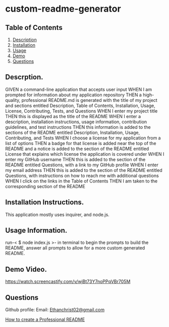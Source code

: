 # custom-readme-generator
## Table of Contents

1. [Description](https://github.com/EChrist01/custom-readme-generator?tab=readme-ov-file#descrption)
2. [Installation](https://github.com/EChrist01/custom-readme-generator/blob/main/README.md#installation-instructions)
3. [Usage](https://github.com/EChrist01/custom-readme-generator/blob/main/README.md#usage-information)
4. [Demo](https://github.com/EChrist01/custom-readme-generator/blob/main/README.md#demo-video)
5. [Questions](https://github.com/EChrist01/custom-readme-generator/blob/main/README.md#questions)

## Descrption.

GIVEN a command-line application that accepts user input
WHEN I am prompted for information about my application repository
THEN a high-quality, professional README.md is generated with the title of my project and sections entitled Description, Table of Contents, Installation, Usage, License, Contributing, Tests, and Questions
WHEN I enter my project title
THEN this is displayed as the title of the README
WHEN I enter a description, installation instructions, usage information, contribution guidelines, and test instructions
THEN this information is added to the sections of the README entitled Description, Installation, Usage, Contributing, and Tests
WHEN I choose a license for my application from a list of options
THEN a badge for that license is added near the top of the README and a notice is added to the section of the README entitled License that explains which license the application is covered under
WHEN I enter my GitHub username
THEN this is added to the section of the README entitled Questions, with a link to my GitHub profile
WHEN I enter my email address
THEN this is added to the section of the README entitled Questions, with instructions on how to reach me with additional questions
WHEN I click on the links in the Table of Contents
THEN I am taken to the corresponding section of the README

## Installation Instructions.
This application mostly uses inquirer, and node.js.

## Usage Information.
run-< $ node index.js >-
in terminal to begin the prompts to build the README,
answer all prompts to allow for a more custom generated README.

## Demo Video.
https://watch.screencastify.com/v/wjBt73Y7noPPqVBr705M

## Questions
Github profile: 
Email: Ethanchrist02@gmail.com


[How to create a Professional README](https://coding-boot-camp.github.io/full-stack/github/professional-readme-guide)
